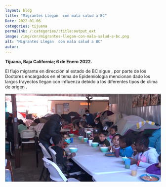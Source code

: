 ```yaml
---
layout: blog
title: "Migrantes Llegan  con mala salud a BC"
Date: 2022-01-06
categories: tijuana
permalink: /:categories/:title:output_ext
image: /img/cnr/migrantes-llegan-con-mala-salud-a-bc.png
alt: "Migrantes Llegan  con mala salud a BC"
autor:
---
```


**Tijuana, Baja California; 6 de Enero 2022.** 

El flujo migrante en dirección al estado de BC sigue , por parte de los Doctores encargados en el tema de Epidemiología mencionan dado los largos trayectos llegan con influenza debido a los diferentes tipos de clima de origen .

<div id="carouselExampleSlidesOnly" class="carousel slide" data-ride="carousel">
  <div class="carousel-inner">
    <div class="carousel-item active">
       <img class="d-block w-100" src="/img/cnr/migrantes-llegan-con-mala-salud-a-bc.png" loading="lazy"  alt="Migrantes Llegan  con mala salud a BC">
    </div>
  </div>
</div>